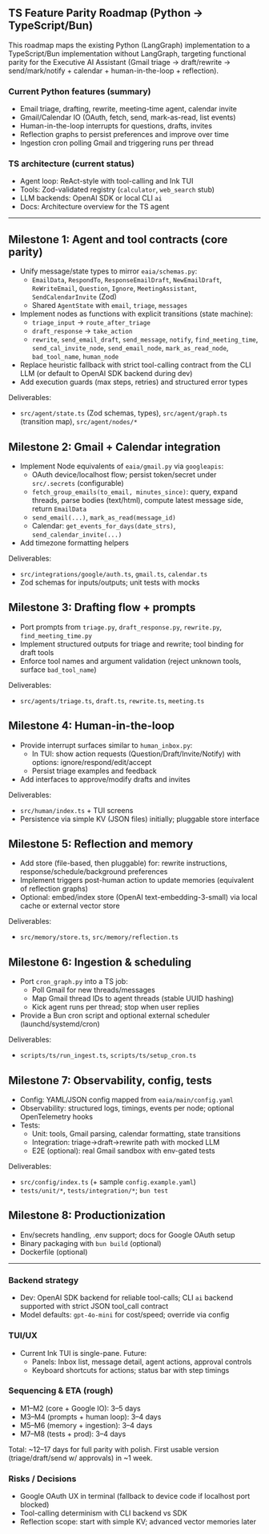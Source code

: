 ## TS Feature Parity Roadmap (Python → TypeScript/Bun)

This roadmap maps the existing Python (LangGraph) implementation to a TypeScript/Bun implementation without LangGraph, targeting functional parity for the Executive AI Assistant (Gmail triage → draft/rewrite → send/mark/notify + calendar + human-in-the-loop + reflection).

### Current Python features (summary)
- Email triage, drafting, rewrite, meeting-time agent, calendar invite
- Gmail/Calendar IO (OAuth, fetch, send, mark-as-read, list events)
- Human-in-the-loop interrupts for questions, drafts, invites
- Reflection graphs to persist preferences and improve over time
- Ingestion cron polling Gmail and triggering runs per thread

### TS architecture (current status)
- Agent loop: ReAct-style with tool-calling and Ink TUI
- Tools: Zod-validated registry (`calculator`, `web_search` stub)
- LLM backends: OpenAI SDK or local CLI `ai`
- Docs: Architecture overview for the TS agent

---

## Milestone 1: Agent and tool contracts (core parity)
- Unify message/state types to mirror `eaia/schemas.py`:
  - `EmailData`, `RespondTo`, `ResponseEmailDraft`, `NewEmailDraft`, `ReWriteEmail`, `Question`, `Ignore`, `MeetingAssistant`, `SendCalendarInvite` (Zod)
  - Shared `AgentState` with `email`, `triage`, `messages`
- Implement nodes as functions with explicit transitions (state machine):
  - `triage_input` → `route_after_triage`
  - `draft_response` → `take_action`
  - `rewrite`, `send_email_draft`, `send_message`, `notify`, `find_meeting_time`, `send_cal_invite_node`, `send_email_node`, `mark_as_read_node`, `bad_tool_name`, `human_node`
- Replace heuristic fallback with strict tool-calling contract from the CLI LLM (or default to OpenAI SDK backend during dev)
- Add execution guards (max steps, retries) and structured error types

Deliverables:
- `src/agent/state.ts` (Zod schemas, types), `src/agent/graph.ts` (transition map), `src/agent/nodes/*`

## Milestone 2: Gmail + Calendar integration
- Implement Node equivalents of `eaia/gmail.py` via `googleapis`:
  - OAuth device/localhost flow; persist token/secret under `src/.secrets` (configurable)
  - `fetch_group_emails(to_email, minutes_since)`: query, expand threads, parse bodies (text/html), compute latest message side, return `EmailData`
  - `send_email(...)`, `mark_as_read(message_id)`
  - Calendar: `get_events_for_days(date_strs)`, `send_calendar_invite(...)`
- Add timezone formatting helpers

Deliverables:
- `src/integrations/google/auth.ts`, `gmail.ts`, `calendar.ts`
- Zod schemas for inputs/outputs; unit tests with mocks

## Milestone 3: Drafting flow + prompts
- Port prompts from `triage.py`, `draft_response.py`, `rewrite.py`, `find_meeting_time.py`
- Implement structured outputs for triage and rewrite; tool binding for draft tools
- Enforce tool names and argument validation (reject unknown tools, surface `bad_tool_name`)

Deliverables:
- `src/agents/triage.ts`, `draft.ts`, `rewrite.ts`, `meeting.ts`

## Milestone 4: Human-in-the-loop
- Provide interrupt surfaces similar to `human_inbox.py`:
  - In TUI: show action requests (Question/Draft/Invite/Notify) with options: ignore/respond/edit/accept
  - Persist triage examples and feedback
- Add interfaces to approve/modify drafts and invites

Deliverables:
- `src/human/index.ts` + TUI screens
- Persistence via simple KV (JSON files) initially; pluggable store interface

## Milestone 5: Reflection and memory
- Add store (file-based, then pluggable) for: rewrite instructions, response/schedule/background preferences
- Implement triggers post-human action to update memories (equivalent of reflection graphs)
- Optional: embed/index store (OpenAI text-embedding-3-small) via local cache or external vector store

Deliverables:
- `src/memory/store.ts`, `src/memory/reflection.ts`

## Milestone 6: Ingestion & scheduling
- Port `cron_graph.py` into a TS job:
  - Poll Gmail for new threads/messages
  - Map Gmail thread IDs to agent threads (stable UUID hashing)
  - Kick agent runs per thread; stop when user replies
- Provide a Bun cron script and optional external scheduler (launchd/systemd/cron)

Deliverables:
- `scripts/ts/run_ingest.ts`, `scripts/ts/setup_cron.ts`

## Milestone 7: Observability, config, tests
- Config: YAML/JSON config mapped from `eaia/main/config.yaml`
- Observability: structured logs, timings, events per node; optional OpenTelemetry hooks
- Tests:
  - Unit: tools, Gmail parsing, calendar formatting, state transitions
  - Integration: triage→draft→rewrite path with mocked LLM
  - E2E (optional): real Gmail sandbox with env-gated tests

Deliverables:
- `src/config/index.ts` (+ sample `config.example.yaml`)
- `tests/unit/*`, `tests/integration/*`; `bun test`

## Milestone 8: Productionization
- Env/secrets handling, .env support; docs for Google OAuth setup
- Binary packaging with `bun build` (optional)
- Dockerfile (optional)

---

### Backend strategy
- Dev: OpenAI SDK backend for reliable tool-calls; CLI `ai` backend supported with strict JSON tool_call contract
- Model defaults: `gpt-4o-mini` for cost/speed; override via config

### TUI/UX
- Current Ink TUI is single-pane. Future:
  - Panels: Inbox list, message detail, agent actions, approval controls
  - Keyboard shortcuts for actions; status bar with step timings

### Sequencing & ETA (rough)
- M1–M2 (core + Google IO): 3–5 days
- M3–M4 (prompts + human loop): 3–4 days
- M5–M6 (memory + ingestion): 3–4 days
- M7–M8 (tests + prod): 3–4 days

Total: ~12–17 days for full parity with polish. First usable version (triage/draft/send w/ approvals) in ~1 week.

### Risks / Decisions
- Google OAuth UX in terminal (fallback to device code if localhost port blocked)
- Tool-calling determinism with CLI backend vs SDK
- Reflection scope: start with simple KV; advanced vector memories later

